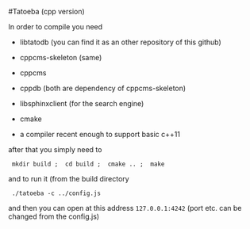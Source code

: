 #Tatoeba (cpp version)

In order to compile you need


  * libtatodb  (you can find it as an other repository of this github)
  * cppcms-skeleton (same)
  * cppcms
  * cppdb  (both are dependency of cppcms-skeleton)
  * libsphinxclient (for the search engine)

  * cmake
  * a compiler recent enough to support basic c++11

after that you simply need to

     mkdir build ;  cd build ;  cmake .. ;  make

and to run it (from the build directory

     ./tatoeba -c ../config.js


and then you can open at this address `127.0.0.1:4242` (port etc.
can be changed from the config.js)
